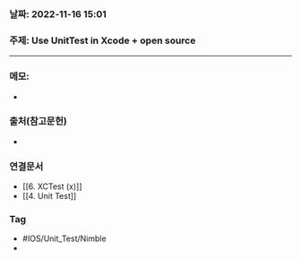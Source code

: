 ### 날짜: 2022-11-16 15:01

### 주제: Use UnitTest in Xcode + open source
---
### 메모: 
- 

### 출처(참고문헌) 
- 

### 연결문서 
- [[6. XCTest (x)]]
- [[4. Unit Test]]
### Tag
- #IOS/Unit_Test/Nimble
- 